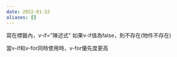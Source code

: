 ```yaml
---
date: 2022-01-22
aliases: []
---
```


寫在標籤內，v-if="陳述式"
如果v-if值為false，則不存在(物件不存在)

當v-if和v-for同時使用時，v-for優先度更高